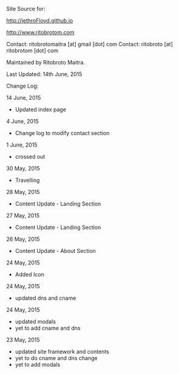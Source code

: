 Site Source for:

http://jethroFloyd.github.io 

http://www.ritobrotom.com

Contact: ritobrotomaitra [at] gmail [dot] com
Contact: ritobroto [at] ritobrotom [dot] com

Maintained by Ritobroto Maitra.

Last Updated: 14th June, 2015

Change Log:

14 June, 2015

- Updated index page

4 June, 2015

- Change log to modify contact section

1 June, 2015

- crossed out

30 May, 2015

- Travelling

28 May, 2015

- Content Update - Landing Section

27 May, 2015

- Content Update - Landing Section

26 May, 2015

- Content Update - About Section

24 May, 2015

- Added Icon

24 May, 2015

- updated dns and cname

24 May, 2015

- updated modals
- yet to add cname and dns

23 May, 2015

- updated site framework and contents
- yet to do cname and dns change
- yet to add modals
